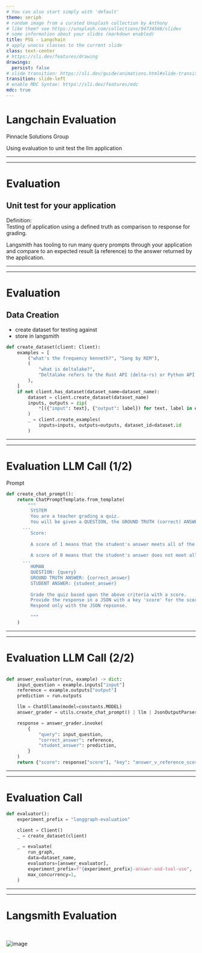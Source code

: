 ```yaml
---
# You can also start simply with 'default'
theme: seriph
# random image from a curated Unsplash collection by Anthony
# like them? see https://unsplash.com/collections/94734566/slidev
# some information about your slides (markdown enabled)
title: PSG - Langchain
# apply unocss classes to the current slide
class: text-center
# https://sli.dev/features/drawing
drawings:
  persist: false
# slide transition: https://sli.dev/guide/animations.html#slide-transitions
transition: slide-left
# enable MDC Syntax: https://sli.dev/features/mdc
mdc: true
---
```


# Langchain Evaluation

Pinnacle Solutions Group

Using evaluation to unit test the llm application

---
---
# Evaluation

## Unit test for your application


Definition:<br>
Testing of application using a defined truth as comparison to response for grading.

Langsmith has tooling to run many query prompts through your application
and compare to an expected result (a reference) to the answer returned by the application.

---
---
# Evaluation

## Data Creation
- create dataset for testing against
- store in langsmith


```python {all|2-8|14-16}
def create_dataset(client: Client):
    examples = [
        ("what's the frequency kenneth?", "Song by REM"),
        (
            "what is deltalake?",
            "Deltalake refers to the Rust API (delta-rs) or Python API (also delta-rs) of Delta Lake",
        ),
    ]
    if not client.has_dataset(dataset_name=dataset_name):
        dataset = client.create_dataset(dataset_name)
        inputs, outputs = zip(
            *[({"input": text}, {"output": label}) for text, label in examples]
        )
        _ = client.create_examples(
            inputs=inputs, outputs=outputs, dataset_id=dataset.id
        )

```
---
---
# Evaluation LLM Call (1/2)
Prompt
```python {all|5-6|20-21}
def create_chat_prompt():
    return ChatPromptTemplate.from_template(
        """
         SYSTEM
         You are a teacher grading a quiz.
         You will be given a QUESTION, the GROUND TRUTH (correct) ANSWER, and the STUDENT ANSWER.
      ...
         Score:
         
         A score of 1 means that the student's answer meets all of the criteria. This is the highest (best) score.
         
         A score of 0 means that the student's answer does not meet all of the criteria. This is the lowest possible score you can give.
      ... 
         HUMAN
         QUESTION: {query}
         GROUND TRUTH ANSWER: {correct_answer}
         STUDENT ANSWER: {student_answer}
         
         Grade the quiz based upon the above criteria with a score.
         Provide the response in a JSON with a key 'score' for the score.
         Respond only with the JSON repsonse.
         
         """
    )
```

---
---
# Evaluation LLM Call (2/2)

```python {all|7-15}

def answer_evaluator(run, example) -> dict:
    input_question = example.inputs["input"]
    reference = example.outputs["output"]
    prediction = run.outputs

    llm = ChatOllama(model=constants.MODEL)
    answer_grader = utils.create_chat_prompt() | llm | JsonOutputParser()

    response = answer_grader.invoke(
        {
            "query": input_question,
            "correct_answer": reference,
            "student_answer": prediction,
        }
    )
    return {"score": response["score"], "key": "answer_v_reference_score"}
```

---
---

# Evaluation Call

```python {all|7-13|8|10}
def evaluator():
    experiment_prefix = "langgraph-evaluation"

    client = Client()
    _ = create_dataset(client)

    _ = evaluate(
        run_graph,
        data=dataset_name,
        evaluators=[answer_evaluator],
        experiment_prefix=f"{experiment_prefix}-answer-and-tool-use",
        max_concurrency=1,
    )
```
---
---
# Langsmith Evaluation

<br>


![image](files://./langsmith.png)